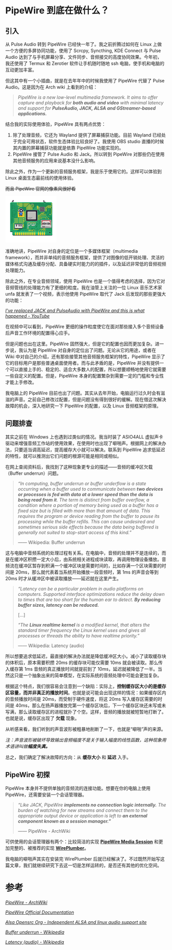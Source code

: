 # PipeWire 到底在做什么？

## 引入

从 Pulse Audio 转到 PipeWire 已经快一年了。我之前折腾过如何在 Linux 上做一个方便的多屏协同功能，使用了 Scrcpy, Syncthing, KDE Connect 与 Pulse Audio 达到了与手机屏幕分享、文件同步、音频接交的高度协同效果。今年初，我还使用了 Termux 和 Zerotier 软件让手机随时随地 ssh 电脑，使手机和电脑的互动更加丰富。

但这其中有一个小插曲，就是在去年年中的时候我使用了 PipeWire 代替了 Pulse Audio。这是因为在 Arch wiki 上看到的介绍：

> *PipeWire is a new low-level multimedia framework. It aims to offer capture and playback for **both audio and video** with minimal latency and support for **PulseAudio, JACK, ALSA and GStreamer-based applications.***

结合我的实际使用体验，PipeWire 具有两点优势：

1. 除了处理音频，它还为 Wayland 提供了屏幕捕获功能。目前 Wayland 已经处于完全可用状态，软件生态体验比较良好了。我使用 OBS studio 直播的时候其内置的屏幕捕获功能就是依靠 PipeWire 功能实现的。
2. PipeWire 接管了 Pulse Audio 和 Jack。所以转到 PipeWire 对那些仍在使用其他音频服务的应用来说基本没什么影响。

除此之外，作为一个更新的音频服务框架，我是乐于使用它的。这样可以体验到 Linux 桌面生态最前线的使用体验。

~~而且 PipeWire 官网的像素风很好看~~

![PipeWire](../_media/linux/pipewire-01.gif)

准确地讲，PipeWire 对自身的定位是一个多媒体框架（multimedia framework），而并非单纯的音频服务框架，提供了对图像的低开销处理、灵活的媒体格式沟通及缓存分配、具备硬实时能力的的插件，以及延迟非常低的音频视频处理能力。

除此之外，在专业音频领域，使用 PipeWire 也是一个值得考虑的选择，因为它对音频管线的处理能力有了更细的粒度。我在油管上关注的一位 Linux 音乐艺术家 unfa 就发表了一个视频，表示他使用 PipeWire 取代了 Jack 后发现的那些更强大的功能：

[*I've replaced JACK and PulseAudio with PipeWire and this is what happened - YouTube*](https://www.youtube.com/watch?v=q7XrrBXIzfg)

在视频中可以看到，PipeWire 更细的操作粒度使它在面对那些接入多个音频设备后声音工作环境的配置得心应手。

但是问题也出在这里。PipeWire 固然强大，但是它的配置也因而更加复杂。进一步说，我认为是 PipeWire 对自身的定位出了问题。无论从它的用途，或者在 Wiki 中对自己的介绍，还有那些接管其他音频服务框架的特性，PipeWire 显示了它的目标用户是那些普通桌面使用者。而与此矛盾的是，PipeWire 并没有提供一个可以直接上手的、稳定的、适合大多数人的配置，所以想要顺畅地使用它就需要一些自定义的配置。但是，PipeWire 本身的配置繁杂到需要一定的门槛和专业性才能上手修改。

我电脑上的 PipeWire 目前也出了问题。其实从去年开始，电脑运行过久时会有滋滋的声音。之前自己修改过配置，但是问题没有得到很好的缓解。现在借这次解决故障的机会，深入地研究一下 PipeWire 的配置，以及 Linux 音频框架的原理。

## 问题排查

其实之前在 Windows 上也遇到过类似的情况。我当时装了 ASIO4ALL 虚拟声卡驱动来增强音频工作站的使用效果，在使用时也出现了噼啪声。根据网上的解决办法，只要适当调高延迟，提高缓存大小就可以解决。联系到 PipeWire 追求低延迟的特性，就可以推测出它们问题的根源可能是相同或相似。

在网上查阅资料后，我找到了这种现象更专业的描述——音频的缓冲区欠载（Buffer underrun）问题。

> *“In computing, buffer underrun or buffer underflow is a state occurring when a buffer used to communicate between **two devices or processes is fed with data at a lower speed than the data is being read from it**. The term is distinct from buffer overflow, a condition where a portion of memory being used as a buffer has a fixed size but is filled with more than that amount of data. This requires the program or device reading from the buffer to pause its processing while the buffer refills. This can cause undesired and sometimes serious side effects because the data being buffered is generally not suited to stop-start access of this kind.”*
>  
> —— Wikipedia: Buffer underrun

这与电脑中音频系统的处理过程有关系。在电脑中，音频的处理并不是连续的，而是在缓冲区积攒一定大小后，由系统相关进程成块读取，再调用物理设备播放。音频流在缓冲区暂存到积满一个缓冲区块是需要时间的，比如存满一个区块需要的时间是 20ms，那么就代表着当系统开始播放一段音频时，第 1ms 的声音会等到 20ms 时才从缓冲区中被读取播放——延迟就在这里产生。

> *“Latency can be a particular problem in audio platforms on computers. Supported interface optimizations reduce the delay down to times that are too short for the human ear to detect. **By reducing buffer sizes, latency can be reduced.***
> 
> [...]
> 
> *“The **Linux realtime kernel** is a modified kernel, that alters the standard timer frequency the Linux kernel uses and gives all processes or threads the ability to have realtime priority.”*
> 
> —— Wikipedia: Latency (audio)

所以想要追求低延迟，最直接的解决办法就是降低缓冲区大小。减小了读取缓存块的体积后，原本需要积攒 20ms 的缓存块可能仅需要 10ms 就会被读取。那么传入缓存第 1ms 音频的真正播放时间就提前到了 10ms，延迟就被降低了一半。当然这只是一个抽象出来的简单模型，在实际系统的音频处理中可能会更加复杂。

根据这个特点，我们很容易会注意到一个缺陷：实际上，**控制缓存区大小的是缓存区容量，而并非真正的播放时间**。也就是说可能会出现这样的情况：如果缓存区内的音频播放时间是 20ms，而受制于硬件速度，将这 20ms 写入缓存区需要的时间是 40ms，那么在扬声器播放完第一个缓存区块后，下一个缓存区块还未写或未写满，那么读取缓存区的进程就扑了个空。这样，音频的播放就被短暂地打断了。也就是说，缓存区出现了 **欠载** 现象。

从听感来看，我们听到的声音波形被粗暴地削断了一下，也就是“噼啪”声的来源。

*注：声音波形被破坏导致输出音频幅度不是关于输入幅度的线性函数，这种现象用术语讲叫做**幅度失真。***

总之，我们确定了解决故障的方向：从 **缓存大小** 和 **延迟** 入手。

## PipeWire 初探

PipeWire 本身并不提供单独的音频流的连接功能。想要在你的电脑上使用 PipeWire，还需要安装一个会话管理器。

> *“Like JACK, PipeWire **implements no connection logic internally.** The burden of watching for new streams and connect them to the appropriate output device or application is left to **an external component known as a session manager.”***
> 
> —— PipeWire - ArchWiki

可供使用的会话管理器有两个：比较简洁的实现 [**PipeWire Media Session**](https://gitlab.freedesktop.org/pipewire/media-session) 和更加完整的、被推荐的实现 [**WirePlumber**](https://wiki.archlinux.org/title/WirePlumber)。

我电脑的噼啪声其实在安装完 WirePlumber 后就已经解决了。不过既然开始写这篇文章，我们就继续研究下去这一切是怎样运转的，是否还有其他的优化空间。

# 参考

[*PipeWire - ArchWiki*](https://wiki.archlinux.org/title/PipeWire)

[*PipeWire Official Documentation*](https://docs.pipewire.org/)

[*Alsa Opensrc Org - Independent ALSA and linux audio support site*](https://alsa.opensrc.org/)

[*Buffer underrun - Wikipedia*](https://en.wikipedia.org/wiki/Buffer_underrun)

[*Latency (audio) - Wikipedia*](https://en.wikipedia.org/wiki/Latency_%28audio%29)
